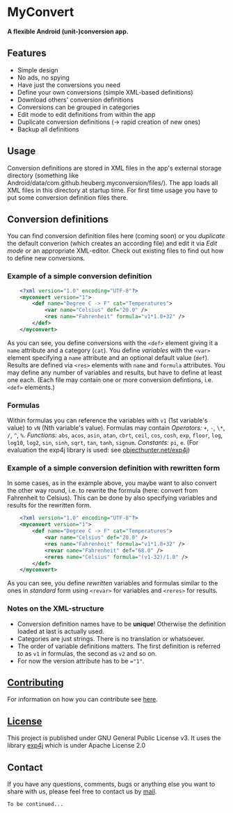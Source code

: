 # MyConvert
**A flexible Android (unit-)conversion app.**

## Features
* Simple design
* No ads, no spying
* Have just the conversions you need
* Define your own conversions (simple XML-based definitions)
* Download others' conversion definitions
* Conversions can be grouped in categories
* Edit mode to edit definitions from within the app
* Duplicate conversion definitions (&rarr; rapid creation of new ones)
* Backup all definitions

## Usage
Conversion definitions are stored in XML files in the app's external storage directory (something like Android/data/com.github.heuberg.myconversion/files/). The app loads all XML files in this directory at startup time. For first time usage you have to put some conversion definition files there.
## Conversion definitions
You can find conversion definition files here (coming soon) or you *duplicate* the default converion (which creates an according file) and edit it via *Edit mode* or an appropriate XML-editor. Check out existing files to find out how to define new conversions.
### Example of a simple conversion definition
```xml
    <?xml version="1.0" encoding="UTF-8"?>
    <myconvert version="1">
        <def name="Degree C -> F" cat="Temperatures">
            <var name="Celsius" def="20.0" />
            <res name="Fahrenheit" formula="v1*1.8+32" />
        </def>
    </myconvert>
```
As you can see, you define conversions with the `<def>` element giving it a `name` attribute and a category (`cat`). You define *variables* with the `<var>` element specifying a `name` attribute and an optional default value (`def`). Results are defined via `<res>` elements with `name` and `formula` attributes. You may define any number of variables and results, but have to define at least one each. (Each file may contain one or more conversion defintions, i.e. `<def>` elements.)
### Formulas
Within formulas you can reference the variables with `v1` (1st variable's value) to `vN` (Nth variable's value).
Formulas may contain *Operators:* `+`, `-`, `\*`, `/`, `^`, `%`. *Functions:* `abs`, `acos`, `asin`, `atan`, `cbrt`, `ceil`, `cos`, `cosh`, `exp`, `floor`, `log`, `log10`, `log2`, `sin`, `sinh`, `sqrt`, `tan`, `tanh`, `signum`. *Constants:* `pi`, `e`. (For evaluation the exp4j library is used: see [objecthunter.net/exp4j](https://objecthunter.net/exp4j))

### Example of a simple conversion definition with rewritten form
In some cases, as in the example above, you maybe want to also convert the other way round, i.e. to rewrite the formula (here: convert from Fahrenheit to Celsius). This can be done by also specifying variables and results for the rewritten form.
```xml
    <?xml version="1.0" encoding="UTF-8"?>
    <myconvert version="1">
        <def name="Degree C -> F" cat="Temperatures">
            <var name="Celsius" def="20.0" />
            <res name="Fahrenheit" formula="v1*1.8+32" />
            <revar name="Fahrenheit" def="68.0" />
            <reres name="Celsius" formula="(v1-32)/1.8" />
        </def>
    </myconvert>
```
As you can see, you define *rewritten* variables and formulas similar to the ones in *standard* form using `<revar>` for variables and `<reres>` for results.

### Notes on the XML-structure
* Conversion definition names have to be **unique**! Otherwise the definition loaded at last is actually used.
* Categories are just strings. There is no translation or whatsoever.
* The order of variable definitions matters. The first definition is referred to as `v1` in formulas, the second as `v2` and so on.
* For now the version attribute has to be `="1"`.

## [Contributing](CONTRIBUTING.md)
For information on how you can contribute see [here](CONTRIBUTING.md).

## [License](..\LICENSE)
This project is published under GNU General Public License v3. It uses the library [exp4j](https://objecthunter.net/exp4j) which is under Apache License 2.0

## Contact
If you have any questions, comments, bugs or anything else you want to share with us, please feel free to contact us by [mail](mailto:hameau@eclipso.at).

`To be continued...`
